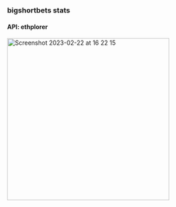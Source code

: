 ### bigshortbets stats
#### API: ethplorer

<img width="377" alt="Screenshot 2023-02-22 at 16 22 15" src="https://user-images.githubusercontent.com/125769047/220668839-9b4eaa17-08c7-47d0-8021-10106eaa58df.png">
